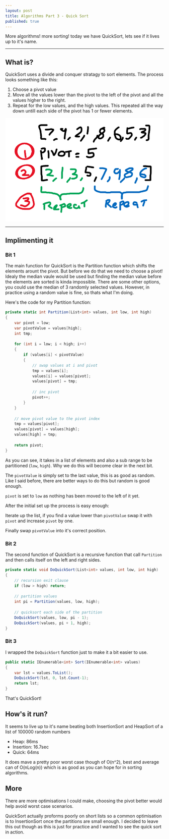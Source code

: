 ```yaml
---
layout: post
title: Algorithms Part 3 - Quick Sort
published: true
---
```


More algorithms! more sorting! today we have QuickSort, lets see if it lives up to it's name.

---

## What is?

QuickSort uses a divide and conquer stratagy to sort elements. The process looks something like this:

1. Choose a pivot value
2. Move all the values lower than the pivot to the left of the pivot and all the values higher to the right.
3. Repeat for the low values, and the high values. This repeated all the way down untill each side of the pivot has 1 or fewer elements.

![basic steps for a quicksort](../img/algorithms/quicksort-1.png)

---

## Implimenting it

### Bit 1

The main function for QuickSort is the Partition function which shifts the elements arount the pivot. But before we do that we need to choose a pivot! Idealy the median vaule would be used but finding the median value before the elements are sorted is kinda impossible. There are some other options, you could use the median of 3 randomly selected values. However, in practice using a random value is fine, so thats what I'm doing.

Here's the code for my Partition function:

```csharp
private static int Partition(List<int> values, int low, int high)
{
    var pivot = low;
    var pivotValue = values[high];
    int tmp;

    for (int i = low; i < high; i++)
    {
        if (values[i] < pivotValue)
        {
            // swap values at i and pivot
            tmp = values[i];
            values[i] = values[pivot];
            values[pivot] = tmp;

            // inc pivot
            pivot++;
        }
    }

    // move pivot value to the pivot index
    tmp = values[pivot];
    values[pivot] = values[high];
    values[high] = tmp;

    return pivot;
}

```

As you can see, it takes in a list of elements and also a sub range to be partitioned (`low`, `high`). Why we do this will become clear in the next bit.

The `pivotValue` is simply set to the last value, this is as good as random. Like I said before, there are better ways to do this but random is good enough.


`pivot` is set to `low` as nothing has been moved to the left of it yet.

After the initial set up the process is easy enough:

Iterate up the list, if you find a value lower than `pivotValue` swap it with `pivot` and increase `pivot` by one.

Finally swap `pivotValue` into it's correct position.

### Bit 2

The second function of QuickSort is a recursive function that call `Partition` and then calls itself on the left and right sides.

```csharp
private static void DoQuickSort(List<int> values, int low, int high)
{
    // recursion exit clause
    if (low > high) return;

    // partition values
    int pi = Partition(values, low, high);

    // quicksort each side of the partition
    DoQuickSort(values, low, pi - 1);
    DoQuickSort(values, pi + 1, high);
}
```

### Bit 3

I wrapped the `DoQuickSort` function just to make it a bit easier to use.

```csharp
public static IEnumerable<int> Sort(IEnumerable<int> values)
{
    var lst = values.ToList();
    DoQuickSort(lst, 0, lst.Count-1);
    return lst;
}
```

That's QuickSort!

## How's it run?

It seems to live up to it's name beating both InsertionSort and HeapSort of a list of 100000 random numbers

- Heap: 86ms
- Insertion: 16.7sec
- Quick: 64ms

It does mave a pretty poor worst case though of O(n^2), best and average can of O(nLog(n)) which is as good as you can hope for in sorting algorithms.

## More

There are more optimisations I could make, choosing the pivot better would help avoid worst case scenarios. 

QuickSort actually proforms poorly on short lists so a common optimisation is to InsertionSort once the partitions are small enough. I decided to leave this out though as this is just for practice and I wanted to see the quick sort in action.
